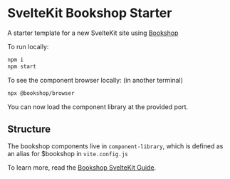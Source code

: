 # SvelteKit Bookshop Starter

A starter template for a new SvelteKit site using [Bookshop](https://github.com/CloudCannon/bookshop)

To run locally:
```bash
npm i
npm start
```

To see the component browser locally: (in another terminal)
```bash
npx @bookshop/browser
```
You can now load the component library at the provided port.

## Structure
The bookshop components live in `component-library`, which is defined as an alias for $bookshop in `vite.config.js`

To learn more, read the [Bookshop SvelteKit Guide](https://github.com/CloudCannon/bookshop/blob/main/guides/sveltekit.adoc).
